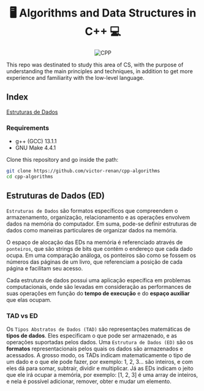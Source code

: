 
<h1 align="center">🖥️ Algorithms and Data Structures in C++ 💻</h1>

<div align="center">
  
  ![CPP](https://img.shields.io/badge/C++-00599C.svg?style=for-the-badge&logo=C++&logoColor=white)
  
</div>

This repo was destinated to study this area of CS, with the purpose of understanding the main principles and techniques, in addition to get more experience and familiarity with the low-level language.

## Index

[Estruturas de Dados](#estruturas-de-dados)

### Requirements

- g++ (GCC) 13.1.1
- GNU Make 4.4.1

Clone this repository and go inside the path:

```zsh
git clone https://github.com/victor-renan/cpp-algorithms
cd cpp-algorithms
```
## Estruturas de Dados (ED)

`Estruturas de Dados` são formatos específicos que compreendem o armazenamento, organização, relacionamento e as operações envolvem dados na memória do computador. Em suma, pode-se definir estruturas de dados como maneiras particulares de organizar dados na memória.

O espaço de alocação das EDs na memória é referenciado através de `ponteiros`, que são strings de bits que contém o endereço que cada dado ocupa. Em uma comparação análoga, os ponteiros são como se fossem os números das páginas de um livro, que referenciam a posição de cada página e facilitam seu acesso.

Cada estrutura de dados possui uma aplicação específica em problemas computacionais, onde são levadas em consideração as performances de suas operações em função do **tempo de execução** e do **espaço auxiliar** que elas ocupam.

### TAD vs ED

Os `Tipos Abstratos de Dados (TAD)` são representações matemáticas de **tipos de dados**. Eles especificam o que pode ser armazenado, e as operações suportadas pelos dados. Uma `Estrutura de Dados (ED)` são os **formatos** representacionais pelos quais os dados são armazenados e acessados. A grosso modo, os TADs indicam matematicamente o tipo de um dado e o que ele pode fazer, por exemplo: 1, 2, 3... são inteiros, e com eles dá para somar, subtrair, dividir e multiplicar. Já as EDs indicam o jeito que ele irá ocupar a memória, por exemplo: [1, 2, 3] é uma array de inteiros, e nela é possível adicionar, remover, obter e mudar um elemento.


